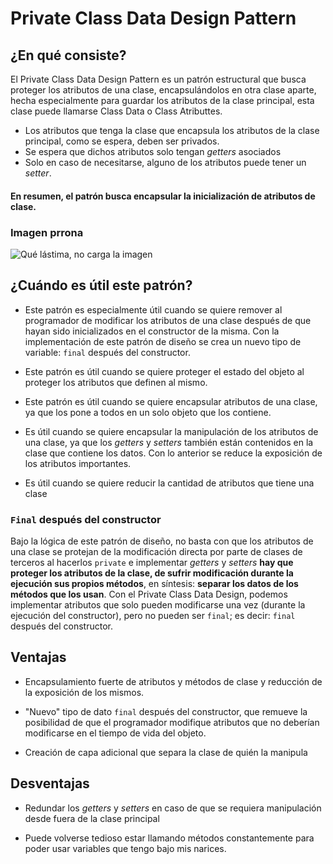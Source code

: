 ﻿# Private Class Data Design Pattern
## ¿En qué consiste?
El Private Class Data Design Pattern es un patrón estructural que busca proteger los atributos de una clase, encapsulándolos en otra clase aparte, hecha especialmente para guardar los atributos de la clase principal, esta clase puede llamarse Class Data o Class Atributtes. 
- Los atributos que tenga la clase que encapsula los atributos de la clase principal, como se espera, deben ser privados.
- Se espera que dichos atributos solo tengan *getters* asociados
- Solo en caso de necesitarse, alguno de los atributos puede tener un *setter*.
#### En resumen, el patrón busca encapsular la inicialización de atributos de clase.

### Imagen prrona
![Qué lástima, no carga la imagen](https://drive.google.com/open?id=1qBtJdYLB8Ar04iPpP_iqI4OuQtQLHNIi)

## ¿Cuándo es útil este patrón?

- Este patrón es especialmente útil cuando se quiere remover al programador de modificar los atributos de una clase después de que hayan sido inicializados en el constructor de la misma. Con la implementación de este patrón de diseño se crea un nuevo tipo de variable: ` final ` después del constructor. 

- Este patrón es útil cuando se quiere proteger el estado del objeto al proteger los atributos que definen al mismo.

- Este patrón es útil cuando se quiere encapsular atributos de una clase, ya que los pone a todos en un solo objeto que los contiene. 

- Es útil cuando se quiere encapsular la manipulación de los atributos de una clase, ya que los *getters* y *setters* también están contenidos en la clase que contiene los datos.
Con lo anterior se reduce la exposición de los atributos importantes.

- Es útil cuando se quiere reducir la cantidad de atributos que tiene una clase

### `Final` después del constructor

Bajo la lógica de este patrón de diseño, no basta con que los atributos de una clase se protejan de la modificación directa por parte de clases de terceros al hacerlos `private` e implementar *getters* y *setters*  **hay que proteger los atributos de la clase, de sufrir modificación durante la ejecución sus propios métodos**, en síntesis: **separar los datos de los métodos que los usan**.
Con el Private Class Data Design, podemos implementar atributos que solo pueden modificarse una vez (durante la ejecución del constructor), pero no pueden ser `final`; es decir: `final` después del constructor.

## Ventajas

- Encapsulamiento fuerte de atributos y métodos de clase y reducción de la exposición de los mismos.

- "Nuevo" tipo de dato `final` después del constructor, que remueve la posibilidad de que el programador modifique atributos que no deberían modificarse en el tiempo de vida del objeto.

- Creación de capa adicional que separa la clase de quién la manipula


## Desventajas
- Redundar los *getters* y *setters* en caso de que se requiera manipulación desde fuera de la clase principal

- Puede volverse tedioso estar llamando métodos constantemente para poder usar variables que tengo bajo mis narices. 
